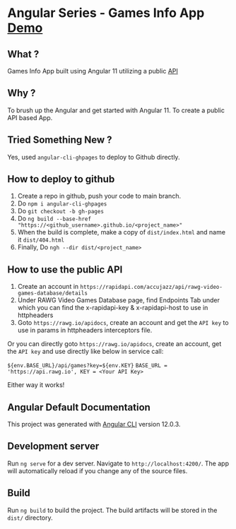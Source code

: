 # Angular Series - Games Info App [Demo](https://jonesxavi.github.io/Game-Info-Angular)


## What ?

Games Info App built using Angular 11 utilizing a public [API](https://rawg.io/apidocs)

## Why ?

To brush up the Angular and get started with Angular 11. To create a public API based App.

## Tried Something New ?

Yes, used `angular-cli-ghpages` to deploy to Github directly.

## How to deploy to github

1. Create a repo in github, push your code to main branch.
2. Do `npm i angular-cli-ghpages`
3. Do `git checkout -b gh-pages`
4. Do `ng build --base-href "https://<github_username>.github.io/<project_name>"`
5. When the build is complete, make a copy of `dist/index.html` and name it `dist/404.html`
6. Finally, Do `ngh --dir dist/<project_name>`

## How to use the public API

1. Create an account in `https://rapidapi.com/accujazz/api/rawg-video-games-database/details`
2. Under RAWG Video Games Database page, find Endpoints Tab under which you can find the x-rapidapi-key & x-rapidapi-host to use in httpheaders
3. Goto `https://rawg.io/apidocs`, create an account and get the `API key` to use in params in httpheaders interceptors file.

Or you can directly goto `https://rawg.io/apidocs`, create an account, get the `API key` and use directly like below in service call:

`${env.BASE_URL}/api/games?key=${env.KEY}`
`BASE_URL = 'https://api.rawg.io', KEY = <Your API Key>`

Either way it works!


## Angular Default Documentation

This project was generated with [Angular CLI](https://github.com/angular/angular-cli) version 12.0.3.

## Development server

Run `ng serve` for a dev server. Navigate to `http://localhost:4200/`. The app will automatically reload if you change any of the source files.

## Build

Run `ng build` to build the project. The build artifacts will be stored in the `dist/` directory.


